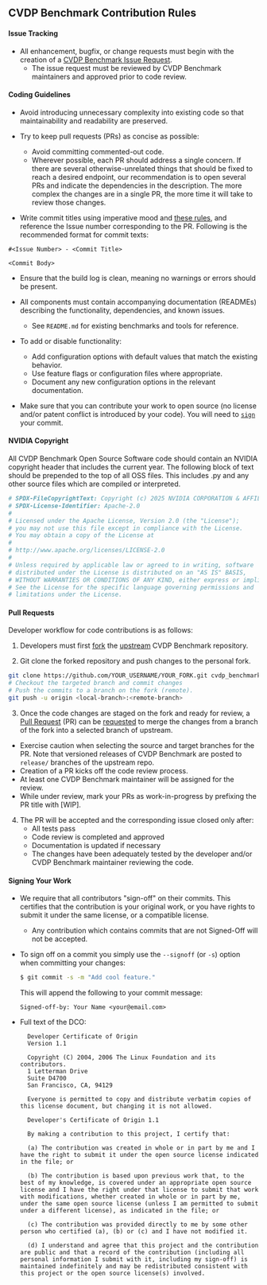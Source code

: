 ## CVDP Benchmark Contribution Rules

#### Issue Tracking

* All enhancement, bugfix, or change requests must begin with the creation of a [CVDP Benchmark Issue Request](https://github.com/your-org/cvdp_benchmark/issues).
  * The issue request must be reviewed by CVDP Benchmark maintainers and approved prior to code review.


#### Coding Guidelines

- Avoid introducing unnecessary complexity into existing code so that maintainability and readability are preserved.

- Try to keep pull requests (PRs) as concise as possible:
  - Avoid committing commented-out code.
  - Wherever possible, each PR should address a single concern. If there are several otherwise-unrelated things that should be fixed to reach a desired endpoint, our recommendation is to open several PRs and indicate the dependencies in the description. The more complex the changes are in a single PR, the more time it will take to review those changes.

- Write commit titles using imperative mood and [these rules](https://chris.beams.io/posts/git-commit/), and reference the Issue number corresponding to the PR. Following is the recommended format for commit texts:
```
#<Issue Number> - <Commit Title>

<Commit Body>
```

- Ensure that the build log is clean, meaning no warnings or errors should be present.
- All components must contain accompanying documentation (READMEs) describing the functionality, dependencies, and known issues.

  - See `README.md` for existing benchmarks and tools for reference.

- To add or disable functionality:
  - Add configuration options with default values that match the existing behavior.
  - Use feature flags or configuration files where appropriate.
  - Document any new configuration options in the relevant documentation.

- Make sure that you can contribute your work to open source (no license and/or patent conflict is introduced by your code). You will need to [`sign`](#signing-your-work) your commit.

#### NVIDIA Copyright

All CVDP Benchmark Open Source Software code should contain an NVIDIA copyright header that includes the current year.  The following block of text should be prepended to the top of all OSS files.  This includes .py and any other source files which are compiled or interpreted.
```python
# SPDX-FileCopyrightText: Copyright (c) 2025 NVIDIA CORPORATION & AFFILIATES. All rights reserved.
# SPDX-License-Identifier: Apache-2.0
#
# Licensed under the Apache License, Version 2.0 (the "License");
# you may not use this file except in compliance with the License.
# You may obtain a copy of the License at
#
# http://www.apache.org/licenses/LICENSE-2.0
#
# Unless required by applicable law or agreed to in writing, software
# distributed under the License is distributed on an "AS IS" BASIS,
# WITHOUT WARRANTIES OR CONDITIONS OF ANY KIND, either express or implied.
# See the License for the specific language governing permissions and
# limitations under the License. 
```

#### Pull Requests
Developer workflow for code contributions is as follows:

1. Developers must first [fork](https://help.github.com/en/articles/fork-a-repo) the [upstream](https://github.com/your-org/cvdp_benchmark) CVDP Benchmark repository.

2. Git clone the forked repository and push changes to the personal fork.

  ```bash
git clone https://github.com/YOUR_USERNAME/YOUR_FORK.git cvdp_benchmark
# Checkout the targeted branch and commit changes
# Push the commits to a branch on the fork (remote).
git push -u origin <local-branch>:<remote-branch>
  ```

3. Once the code changes are staged on the fork and ready for review, a [Pull Request](https://help.github.com/en/articles/about-pull-requests) (PR) can be [requested](https://help.github.com/en/articles/creating-a-pull-request) to merge the changes from a branch of the fork into a selected branch of upstream.
  * Exercise caution when selecting the source and target branches for the PR.
    Note that versioned releases of CVDP Benchmark are posted to `release/` branches of the upstream repo.
  * Creation of a PR kicks off the code review process.
  * At least one CVDP Benchmark maintainer will be assigned for the review.
  * While under review, mark your PRs as work-in-progress by prefixing the PR title with [WIP].

4. The PR will be accepted and the corresponding issue closed only after:
   - All tests pass
   - Code review is completed and approved
   - Documentation is updated if necessary
   - The changes have been adequately tested by the developer and/or CVDP Benchmark maintainer reviewing the code.


#### Signing Your Work

* We require that all contributors "sign-off" on their commits. This certifies that the contribution is your original work, or you have rights to submit it under the same license, or a compatible license.

  * Any contribution which contains commits that are not Signed-Off will not be accepted.

* To sign off on a commit you simply use the `--signoff` (or `-s`) option when committing your changes:
  ```bash
  $ git commit -s -m "Add cool feature."
  ```
  This will append the following to your commit message:
  ```
  Signed-off-by: Your Name <your@email.com>
  ```

* Full text of the DCO:

  ```
    Developer Certificate of Origin
    Version 1.1
    
    Copyright (C) 2004, 2006 The Linux Foundation and its contributors.
    1 Letterman Drive
    Suite D4700
    San Francisco, CA, 94129
    
    Everyone is permitted to copy and distribute verbatim copies of this license document, but changing it is not allowed.
  ```

  ```
    Developer's Certificate of Origin 1.1
    
    By making a contribution to this project, I certify that:
    
    (a) The contribution was created in whole or in part by me and I have the right to submit it under the open source license indicated in the file; or
    
    (b) The contribution is based upon previous work that, to the best of my knowledge, is covered under an appropriate open source license and I have the right under that license to submit that work with modifications, whether created in whole or in part by me, under the same open source license (unless I am permitted to submit under a different license), as indicated in the file; or
    
    (c) The contribution was provided directly to me by some other person who certified (a), (b) or (c) and I have not modified it.
    
    (d) I understand and agree that this project and the contribution are public and that a record of the contribution (including all personal information I submit with it, including my sign-off) is maintained indefinitely and may be redistributed consistent with this project or the open source license(s) involved.
  ```